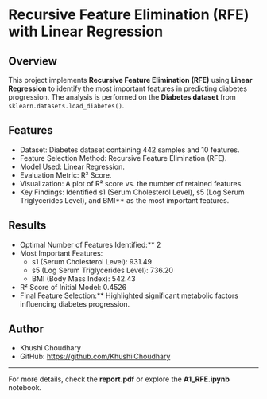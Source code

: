 # Recursive Feature Elimination (RFE) with Linear Regression

## Overview
This project implements **Recursive Feature Elimination (RFE)** using **Linear Regression** to identify the most important features in predicting diabetes progression. The analysis is performed on the **Diabetes dataset** from `sklearn.datasets.load_diabetes()`.

## Features
- Dataset: Diabetes dataset containing 442 samples and 10 features.
- Feature Selection Method: Recursive Feature Elimination (RFE).
- Model Used: Linear Regression.
- Evaluation Metric: R² Score.
- Visualization: A plot of R² score vs. the number of retained features.
- Key Findings: Identified s1 (Serum Cholesterol Level), s5 (Log Serum Triglycerides Level), and BMI** as the most important features.

## Results
- Optimal Number of Features Identified:** 2
- Most Important Features:
  - s1 (Serum Cholesterol Level): 931.49
  - s5 (Log Serum Triglycerides Level): 736.20
  - BMI (Body Mass Index): 542.43
- R² Score of Initial Model: 0.4526
- Final Feature Selection:** Highlighted significant metabolic factors influencing diabetes progression.


## Author
- Khushi Choudhary
- GitHub: https://github.com/KhushiiChoudhary

---
For more details, check the **report.pdf** or explore the **A1_RFE.ipynb** notebook.
